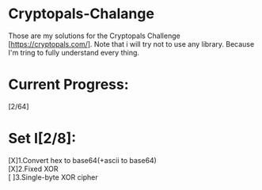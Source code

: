 # Cryptopals-Chalange
Those are my solutions for the Cryptopals Challenge [https://cryptopals.com/].
Note that i will try not to use any library.
Because I'm tring to fully understand every thing.
# Current Progress:
[2/64]
# Set I[2/8]:
[X]1.Convert hex to base64(+ascii to base64)
</br>[X]2.Fixed XOR</br>
[  ]3.Single-byte XOR cipher

